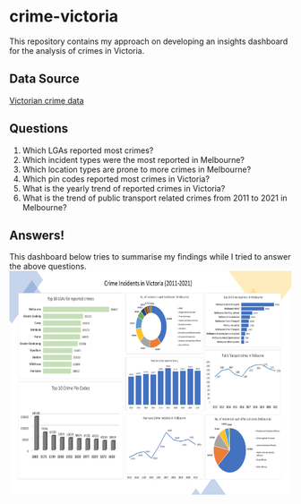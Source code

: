 # crime-victoria
This repository contains my approach on developing an insights dashboard for the analysis of crimes in Victoria. 

## Data Source

[Victorian crime data](https://www.crimestatistics.vic.gov.au/crime-statistics/latest-victorian-crime-data)

## Questions

1. Which LGAs reported most crimes?
2. Which incident types were the most reported in Melbourne?
3. Which location types are prone to more crimes in Melbourne?
4. Which pin codes reported most crimes in Victoria?
5. What is the yearly trend of reported crimes in Victoria?
6. What is the trend of public transport related crimes from 2011 to 2021 in Melbourne?

## Answers!
This dashboard below tries to summarise my findings while I tried to answer the above questions. 
<img src="https://github.com/SuvanshVaid27/crime-victoria/blob/main/dashboard.png" width="800" height = "400" title="Dashboard">
